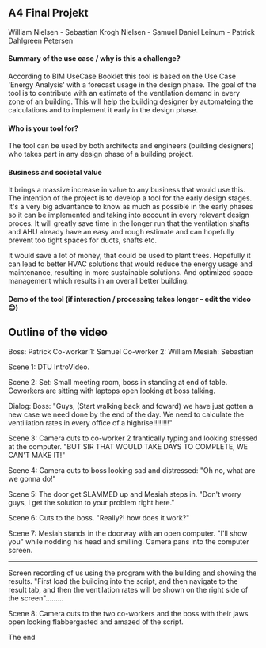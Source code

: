 ## A4 Final Projekt
William Nielsen - Sebastian Krogh Nielsen - Samuel Daniel Leinum - Patrick Dahlgreen Petersen

#### Summary of the use case / why is this a challenge?
According to BIM UseCase Booklet this tool is based on the Use Case 'Energy Analysis' with a forecast usage in the design phase. 
The goal of the tool is to contribute with an estimate of the ventilation demand in every zone of an building. This will help the building designer by automateing the calculations and to implement it early in the design phase.



#### Who is your tool for?
The tool can be used by both architects and engineers (building designers) who takes part in any design phase of a building project.


#### Business and societal value
It brings a massive increase in value to any business that would use this. The intention of the project is to develop a tool for the early design stages. It's a very big advantance to know as much as possible in the early phases so it can be implemented and taking into account in every relevant design proces. It will greatly save time in the longer run that the ventilation shafts and AHU already have an easy and rough estimate and can hopefully prevent too tight spaces for ducts, shafts etc.

It would save a lot of money, that could be used to plant trees. Hopefully it can lead to better HVAC solutions that would reduce the energy usage and maintenance, resulting in more sustainable solutions. And optimized space management which results in an overall better building.


#### Demo of the tool (if interaction / processing takes longer – edit the video 😊)




## Outline of the video

Boss: Patrick 
Co-worker 1: Samuel
Co-worker 2: William
Mesiah: Sebastian

Scene 1: 
  DTU IntroVideo.

Scene 2:
  Set: Small meeting room, boss in standing at end of table. Coworkers are sitting with laptops open looking at boss talking.
  
  Dialog: Boss: "Guys, (Start walking back and foward) we have just gotten a new case we need done by the end of the day. We need to calculate the ventiliation rates      in every office of a highrise!!!!!!!!"

Scene 3:
  Camera cuts to co-worker 2 frantically typing and looking stressed at the computer. "BUT SIR THAT WOULD TAKE DAYS TO COMPLETE, WE CAN'T MAKE IT!"
  
Scene 4:
  Camera cuts to boss looking sad and distressed: "Oh no, what are we gonna do!"
  
Scene 5:
  The door get SLAMMED up and Mesiah steps in. "Don't worry guys, I get the solution to your problem right here."
  
Scene 6:
  Cuts to the boss. "Really?! how does it work?"
  
Scene 7:
  Mesiah stands in the doorway with an open computer. "I'll show you" while nodding his head and smilling. Camera pans into the computer screen.
  
**********

Screen recording of us using the program with the building and showing the results.
  "First load the building into the script, and then navigate to the result tab, and then the ventilation rates will be shown on the right side of the screen".........
  
  
Scene 8: Camera cuts to the two co-workers and the boss with their jaws open looking flabbergasted and amazed of the script.

The end
  

